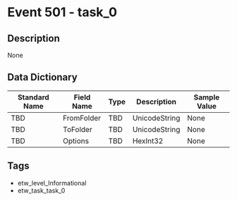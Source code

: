 # Event 501 - task_0

## Description
None

## Data Dictionary
|Standard Name|Field Name|Type|Description|Sample Value|
|---|---|---|---|---|
|TBD|FromFolder|TBD|UnicodeString|None|None|
|TBD|ToFolder|TBD|UnicodeString|None|None|
|TBD|Options|TBD|HexInt32|None|None|

## Tags
* etw_level_Informational
* etw_task_task_0